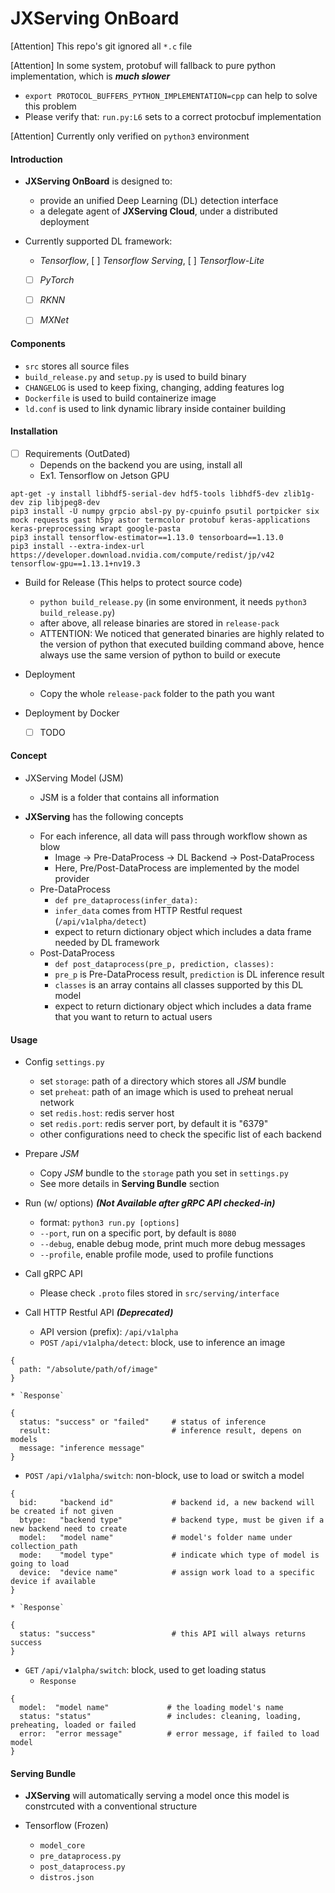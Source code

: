 # JXServing OnBoard

[Attention] This repo's git ignored all `*.c` file

[Attention] In some system, protobuf will fallback to pure python implementation, which is ***much slower***
* `export PROTOCOL_BUFFERS_PYTHON_IMPLEMENTATION=cpp` can help to solve this problem
* Please verify that: `run.py:L6` sets to a correct protocbuf implementation

[Attention] Currently only verified on `python3` environment


#### Introduction

* **JXServing OnBoard** is designed to:
  * provide an unified Deep Learning (DL) detection interface
  * a delegate agent of **JXServing Cloud**, under a distributed deployment

* Currently supported DL framework:
  * *Tensorflow*, [ ] *Tensorflow Serving*, [ ] *Tensorflow-Lite*
  * [ ] *PyTorch*
  * [ ] *RKNN*
  * [ ] *MXNet*


#### Components

* `src` stores all source files
* `build_release.py` and `setup.py` is used to build binary
* `CHANGELOG` is used to keep fixing, changing, adding features log
* `Dockerfile` is used to build containerize image
* `ld.conf` is used to link dynamic library inside container building


#### Installation

* [ ] Requirements (OutDated)
  * Depends on the backend you are using, install all
  * Ex1. Tensorflow on Jetson GPU
```
apt-get -y install libhdf5-serial-dev hdf5-tools libhdf5-dev zlib1g-dev zip libjpeg8-dev
pip3 install -U numpy grpcio absl-py py-cpuinfo psutil portpicker six mock requests gast h5py astor termcolor protobuf keras-applications keras-preprocessing wrapt google-pasta
pip3 install tensorflow-estimator==1.13.0 tensorboard==1.13.0
pip3 install --extra-index-url https://developer.download.nvidia.com/compute/redist/jp/v42 tensorflow-gpu==1.13.1+nv19.3
```

* Build for Release (This helps to protect source code)
  * `python build_release.py` (in some environment, it needs `python3 build_release.py`)
  * after above, all release binaries are stored in `release-pack`
  * ATTENTION: We noticed that generated binaries are highly related to the version of python that executed building command above, hence always use the same version of python to build or execute

* Deployment
  * Copy the whole `release-pack` folder to the path you want

* Deployment by Docker
  * [ ] TODO


#### Concept
* JXServing Model (JSM)
  * JSM is a folder that contains all information

* **JXServing** has the following concepts
  * For each inference, all data will pass through workflow shown as blow
    * Image -> Pre-DataProcess -> DL Backend -> Post-DataProcess
    * Here, Pre/Post-DataProcess are implemented by the model provider
  * Pre-DataProcess
    * `def pre_dataprocess(infer_data):`
    * `infer_data` comes from HTTP Restful request (`/api/v1alpha/detect`)
    * expect to return dictionary object which includes a data frame needed by DL framework
  * Post-DataProcess
    * `def post_dataprocess(pre_p, prediction, classes):`
    * `pre_p` is Pre-DataProcess result, `prediction` is DL inference result
    * `classes` is an array contains all classes supported by this DL model
    * expect to return dictionary object which includes a data frame that you want to return to actual users



#### Usage

* Config `settings.py`
  * set `storage`: path of a directory which stores all *JSM* bundle
  * set `preheat`: path of an image which is used to preheat nerual network
  * set `redis.host`: redis server host
  * set `redis.port`: redis server port, by default it is "6379"
  * other configurations need to check the specific list of each backend

* Prepare *JSM*
  * Copy *JSM* bundle to the `storage` path you set in `settings.py`
  * See more details in **Serving Bundle** section

* Run (w/ options) ***(Not Available after gRPC API checked-in)***
  * format: `python3 run.py [options]`
  * `--port`, run on a specific port, by default is `8080`
  * `--debug`, enable debug mode, print much more debug messages
  * `--profile`, enable profile mode, used to profile functions

* Call gRPC API
  * Please check `.proto` files stored in `src/serving/interface`

* Call HTTP Restful API ***(Deprecated)***
  * API version (prefix): `/api/v1alpha`
  * `POST` `/api/v1alpha/detect`: block, use to inference an image
```
{
  path: "/absolute/path/of/image"
}
```
    * `Response`
```
{
  status: "success" or "failed"     # status of inference
  result:                           # inference result, depens on models
  message: "inference message"
}
```
  * `POST` `/api/v1alpha/switch`: non-block, use to load or switch a model
```
{
  bid:     "backend id"             # backend id, a new backend will be created if not given
  btype:   "backend type"           # backend type, must be given if a new backend need to create
  model:   "model name"             # model's folder name under collection_path
  mode:    "model type"             # indicate which type of model is going to load
  device:  "device name"            # assign work load to a specific device if available
}
```
    * `Response`
```
{
  status: "success"                 # this API will always returns success
}
```
  * `GET` `/api/v1alpha/switch`: block, used to get loading status
    * `Response`
```
{
  model:  "model name"             # the loading model's name
  status: "status"                 # includes: cleaning, loading, preheating, loaded or failed
  error:  "error message"          # error message, if failed to load model
}
```


#### Serving Bundle

* **JXServing** will automatically serving a model once this model is constrcuted with a conventional structure

* Tensorflow (Frozen)
  * `model_core`
  * `pre_dataprocess.py`
  * `post_dataprocess.py`
  * `distros.json`

